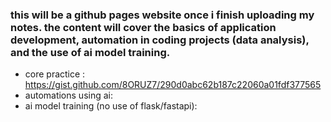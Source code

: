 ### this will be a github pages website once i finish uploading my notes. the content will cover the basics of application development, automation in coding projects (data analysis), and the use of ai model training. 

- core practice : https://gist.github.com/8ORUZ7/290d0abc62b187c22060a01fdf377565
- automations using ai: 
- ai model training (no use of flask/fastapi): 

